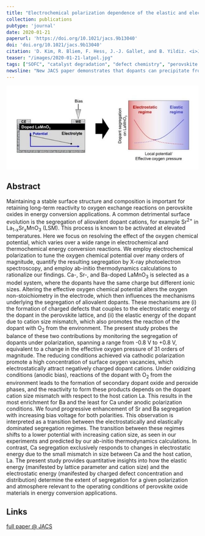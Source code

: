 ```yaml
---
title: "Electrochemical polarization dependence of the elastic and electrostatic driving forces to aliovalent dopant segregation on LaMnO<sub>3</sub>"
collection: publications
pubtype: 'journal'
date: 2020-01-21
paperurl: 'https://doi.org/10.1021/jacs.9b13040'
doi: 'doi.org/10.1021/jacs.9b13040'
citation: 'D. Kim, R. Bliem, F. Hess, J.-J. Gallet, and B. Yildiz. <i>J. Am. Chem. Soc. </i> xx (<b>2020</b>) xxxx.'
teaser: "/images/2020-01-21-latpol.jpg"
tags: ["SOFC", "catalyst degradation", "defect chemistry", "perovskite oxides", "near-surface defects", "surface defects"]
newsline: "New JACS paper demonstrates that dopants can precipitate from perovskite thin films under both oxidizing <i>and</i> reducing conditions in a combined experimental and computational study."
---
```


<img src="/images/2020-01-21-latpol.jpg">

Abstract
--------
Maintaining a stable surface structure and composition is important for retaining long-term reactivity to oxygen exchange reactions on perovskite oxides in energy conversion applications. A common detrimental surface evolution is the segregation of aliovalent dopant cations, for example Sr<sup>2+</sup> in La<sub>1-x</sub>Sr<sub>x</sub>MnO<sub>3</sub> (LSM). This process is known to be activated at elevated temperatures. Here we focus on resolving the effect of the oxygen chemical potential, which varies over a wide range in electrochemical and thermochemical energy conversion reactions. We employ electrochemical polarization to tune the oxygen chemical potential over many orders of magnitude, quantify the resulting segregation by X-ray photoelectron spectroscopy, and employ ab-initio thermodynamics calculations to rationalize our findings. Ca-, Sr-, and Ba-doped LaMnO<sub>3</sub> is selected as a model system, where the dopants have the same charge but different ionic sizes. Altering the effective oxygen chemical potential alters the oxygen non-stoichiometry in the electrode, which then influences the mechanisms underlying the segregation of aliovalent dopants. These mechanisms are (i) the formation of charged defects that couples to the electrostatic energy of the dopant in the perovskite lattice, and (ii) the elastic energy of the dopant due to cation size mismatch, which also promotes the reaction of the dopant with O<sub>2</sub> from the environment. The present study probes the balance of these two contributions by monitoring the segregation of dopants under polarization, spanning a range from -0.8 V to +0.8 V, equivalent to a change in the effective oxygen pressure of 31 orders of magnitude. The reducing conditions achieved via cathodic polarization promote a high concentration of surface oxygen vacancies, which electrostatically attract negatively charged dopant cations. Under oxidizing conditions (anodic bias), reactions of the dopant with O<sub>2</sub> from the environment leads to the formation of secondary dopant oxide and peroxide phases, and the reactivity to form these products depends on the dopant cation size mismatch with respect to the host cation La. This results in the most enrichment for Ba and the least for Ca under anodic polarization conditions. We found progressive enhancement of Sr and Ba segregation with increasing bias voltage for both polarities. This observation is interpreted as a transition between the electrostatically and elastically dominated segregation regimes. The transition between these regimes shifts to a lower potential with increasing cation size, as seen in our experiments and predicted by our ab-initio thermodynamics calculations. In contrast, Ca segregation exclusively responds to changes in electrostatic energy due to the small mismatch in size between Ca and the host cation, La. The present study provides quantitative insights into how the elastic energy (manifested by lattice parameter and cation size) and the electrostatic energy (manifested by charged defect concentration and distribution) determine the extent of segregation for a given polarization and atmosphere relevant to the operating conditions of perovskite oxide materials in energy conversion applications.

Links
------
<i class="fa fa-external-link-alt" aria-hidden="true" title="external link"></i> [full paper @ JACS](https://doi.org/10.1021/jacs.9b13040)

